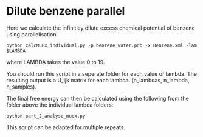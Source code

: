 # Dilute benzene parallel

Here we calculate the infinitley dilute excess chemical potential of benzene using parallelisation.
```
python calcMuEx_individual.py -p benzene_water.pdb -x Benzene.xml -lam $LAMBDA
```
where LAMBDA takes the value 0 to 19. 

You should run this script in a seperate folder for each value of lambda. The resulting output is a U_ijk matrix for each lambda. (n_lambdas, n_lambda, n_samples). 

The final free energy can then be calculated using the following from the folder above the individual lambda folders:
```
python part_2_analyse_muex.py
```

This script can be adapted for multiple repeats. 
